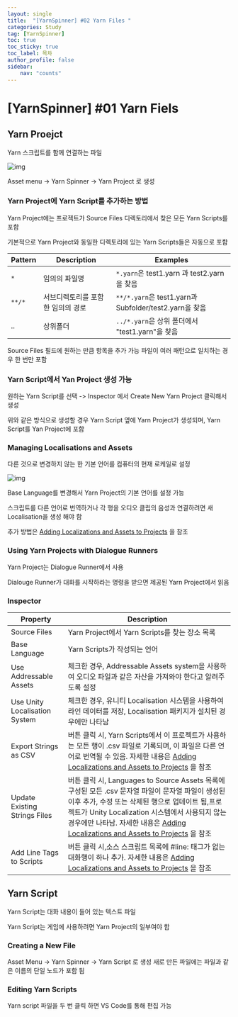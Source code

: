 ```yaml
---
layout: single
title:  "[YarnSpinner] #02 Yarn Files "
categories: Study
tag: [YarnSpinner]
toc: true 
toc_sticky: true 
toc_label: 목차    
author_profile: false
sidebar:
    nav: "counts"
---
```

# [YarnSpinner] #01 Yarn Fiels
## Yarn Proejct
Yarn 스크립트를 함께 연결하는 파일

![img](https://307131674-files.gitbook.io/~/files/v0/b/gitbook-x-prod.appspot.com/o/spaces%2F-MUzduXovTOfMmBpZ0Wi%2Fuploads%2Fgit-blob-5d3ace6ce661f4b86c3e2ce02840b9dfef042680%2Fyarn-project-inspector.png?alt=media)

Asset menu -> Yarn Spinner -> Yarn Project 로 생성



### Yarn Project에 Yarn Script를 추가하는 방법

Yarn Project에는 프로젝트가 Source Files 디렉토리에서 찾은 모든 Yarn Scripts를 포함

기본적으로 Yarn Project와 동일한 디렉토리에 있는 Yarn Scripts들은 자동으로 포함 

|Pattern|Description|Examples|
|---|----|-----|
|```*```|임의의 파일명|```*.yarn```은 test1.yarn 과 test2.yarn을 찾음 |
|```**/*```|서브디렉토리를 포함한 임의의 경로|```**/*.yarn```은 test1.yarn과 Subfolder/test2.yarn을 찾음|
|..|상위폴더|```../*.yarn```은 상위 폴더에서 "test1.yarn"을 찾음|

Source Files 필드에 원하는 만큼 항목을 추가 가능
파일이 여러 패턴으로 일치하는 경우 한 번만 포함 



### Yarn Script에서 Yan Project 생성 가능
원하는 Yarn Script를 선택 -> Inspector 에서 Create New Yarn Project 클릭해서 생성

위와 같은 방식으로 생성할 경우 Yarn Script 옆에 Yarn Project가 생성되며, Yarn Script를 Yan Project에 포함



### Managing Localisations and Assets
다른 것으로 변경하지 않는 한 기본 언어를 컴퓨터의 현재 로케일로 설정

![img](https://307131674-files.gitbook.io/~/files/v0/b/gitbook-x-prod.appspot.com/o/spaces%2F-MUzduXovTOfMmBpZ0Wi%2Fuploads%2Fgit-blob-909d5d0f204159e08d1cec08a47062844722d413%2Fdefault-language.png?alt=media&token=489ea7ca-bc41-4e22-b956-e07080f21ea0)

Base Language를 변경해서 Yarn Project의 기본 언어를 설정 가능

스크립트를 다른 언어로 번역하거나  각 행을 오디오 클립의 음성과 연결하려면 새 Localisation을 생성 해야 함 

추가 방법은 [Adding Localizations and Assets to Projects](https://docs.yarnspinner.dev/using-yarnspinner-with-unity/assets-and-localization) 을 참조 



### Using Yarn Projects with Dialogue Runners

Yarn Project는 Dialogue Runner에서 사용

Dialouge Runner가 대화를 시작하라는 명령을 받으면 제공된 Yarn Project에서 읽음



### Inspector
|Property|Description|
|---|---|
|Source Files|Yarn Project에서 Yarn Scripts를 찾는 장소 목록|
|Base Language|Yarn Scripts가 작성되는 언어|
|Use Addressable Assets|체크한 경우, Addressable Assets system을 사용하여 오디오 파일과 같은 자산을 가져와야 한다고 알려주도록 설정 |
|Use Unity Localisation System|체크한 경우, 유니티 Localisation 시스템을 사용하여 라인 데이터를 저장, Localisation 패키지가 설치된 경우에만 나타남|
|Export Strings as CSV|버튼 클릭 시, Yarn Scripts에서 이 프로젝트가 사용하는 모든 행이 .csv 파일로 기록되며, 이 파일은 다른 언어로 번역될 수 있음. 자세한 내용은 [Adding Localizations and Assets to Projects](https://docs.yarnspinner.dev/using-yarnspinner-with-unity/assets-and-localization) 을 참조 |
|Update Existing Strings Files|버튼 클릭 시, Languages to Source Assets 목록에 구성된 모든 .csv 문자열 파일이 문자열 파일이 생성된 이후 추가, 수정 또는 삭제된 행으로 업데이트 됨,프로젝트가 Unity Localization 시스템에서 사용되지 않는 경우에만 나타남. 자세한 내용은 [Adding Localizations and Assets to Projects](https://docs.yarnspinner.dev/using-yarnspinner-with-unity/assets-and-localization) 을 참조|
|Add Line Tags to Scripts|버튼 클릭 시,소스 스크립트 목록에 #line: 태그가 없는 대화행이 하나 추가. 자세한 내용은 [Adding Localizations and Assets to Projects](https://docs.yarnspinner.dev/using-yarnspinner-with-unity/assets-and-localization) 을 참조|



## Yarn Script
Yarn Script는 대화 내용이 들어 있는 텍스트 파일

Yarn Script는 게임에 사용하려면 Yarn Project의 일부여야 함

### Creating a New File
Asset Menu -> Yarn Spinner -> Yarn Script 로 생성
새로 만든 파일에는 파일과 같은 이름의 단일 노드가 포함 됨

### Editing Yarn Scripts
Yarn script 파일을 두 번 클릭 하면 VS Code를 통해 편집 가능
